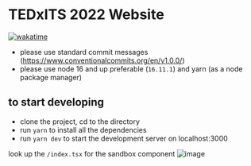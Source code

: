 # TEDxITS 2022 Website

[![wakatime](https://wakatime.com/badge/user/aecf4b4e-380a-4119-8fc9-55a07b319e35/project/02a9d4d8-0e6d-4550-9d9c-553380e84d89.svg)](https://wakatime.com/badge/user/aecf4b4e-380a-4119-8fc9-55a07b319e35/project/02a9d4d8-0e6d-4550-9d9c-553380e84d89)

- please use standard commit messages (https://www.conventionalcommits.org/en/v1.0.0/)
- please use node 16 and up preferable (`16.11.1`) and yarn (as a node package manager)

## to start developing

- clone the project, cd to the directory
- run `yarn` to install all the dependencies
- run `yarn dev` to start the development server on localhost:3000

look up the `/index.tsx` for the sandbox component
![image](https://user-images.githubusercontent.com/97293373/148636004-ada6741e-9eb0-46fe-aedc-881f9484d492.png)
